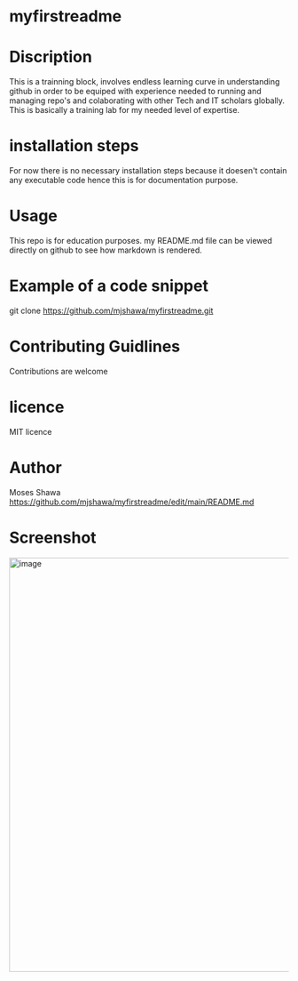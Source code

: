 # myfirstreadme

# Discription
This is a trainning block, involves endless learning curve in understanding github in order to be equiped with experience needed to running and managing repo's and colaborating with other Tech and IT scholars globally. This is basically a training lab for my needed level of expertise.
# installation steps
For now there is no necessary installation steps because it doesen't contain any executable code hence this is for documentation purpose.

# Usage 
This repo is for education purposes.
my README.md file can be viewed directly on github to see how markdown is rendered.

# Example of a code snippet
git clone https://github.com/mjshawa/myfirstreadme.git

# Contributing Guidlines
Contributions are welcome

# licence
MIT licence

# Author 
Moses Shawa
https://github.com/mjshawa/myfirstreadme/edit/main/README.md


# Screenshot



<img width="1332" height="745" alt="image" src="https://github.com/user-attachments/assets/bee4d4d7-5145-43d4-be0e-2751c0d825dc" />




